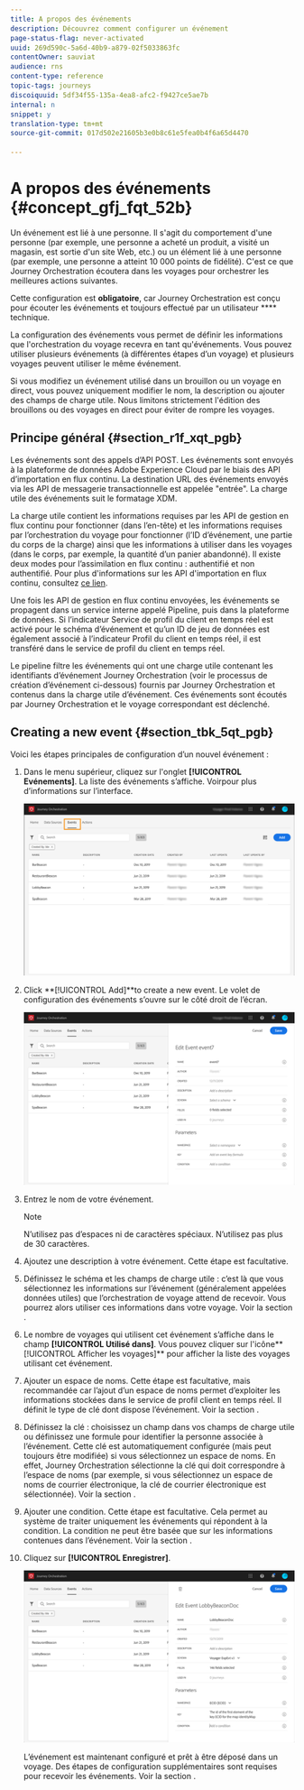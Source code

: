 ```yaml
---
title: A propos des événements
description: Découvrez comment configurer un événement
page-status-flag: never-activated
uuid: 269d590c-5a6d-40b9-a879-02f5033863fc
contentOwner: sauviat
audience: rns
content-type: reference
topic-tags: journeys
discoiquuid: 5df34f55-135a-4ea8-afc2-f9427ce5ae7b
internal: n
snippet: y
translation-type: tm+mt
source-git-commit: 017d502e21605b3e0b8c61e5fea0b4f6a65d4470

---
```



# A propos des événements {#concept_gfj_fqt_52b}

Un événement est lié à une personne. Il s&#39;agit du comportement d&#39;une personne (par exemple, une personne a acheté un produit, a visité un magasin, est sortie d&#39;un site Web, etc.) ou un élément lié à une personne (par exemple, une personne a atteint 10 000 points de fidélité). C&#39;est ce que Journey Orchestration écoutera dans les voyages pour orchestrer les meilleures actions suivantes.

Cette configuration est **obligatoire**, car Journey Orchestration est conçu pour écouter les événements et toujours effectué par un utilisateur **** technique.

La configuration des événements vous permet de définir les informations que l&#39;orchestration du voyage recevra en tant qu&#39;événements. Vous pouvez utiliser plusieurs événements (à différentes étapes d’un voyage) et plusieurs voyages peuvent utiliser le même événement.

Si vous modifiez un événement utilisé dans un brouillon ou un voyage en direct, vous pouvez uniquement modifier le nom, la description ou ajouter des champs de charge utile. Nous limitons strictement l&#39;édition des brouillons ou des voyages en direct pour éviter de rompre les voyages.

## Principe général {#section_r1f_xqt_pgb}

Les événements sont des appels d’API POST. Les événements sont envoyés à la plateforme de données Adobe Experience Cloud par le biais des API d’importation en flux continu. La destination URL des événements envoyés via les API de messagerie transactionnelle est appelée &quot;entrée&quot;. La charge utile des événements suit le formatage XDM.

La charge utile contient les informations requises par les API de gestion en flux continu pour fonctionner (dans l’en-tête) et les informations requises par l’orchestration du voyage pour fonctionner (l’ID d’événement, une partie du corps de la charge) ainsi que les informations à utiliser dans les voyages (dans le corps, par exemple, la quantité d’un panier abandonné). Il existe deux modes pour l’assimilation en flux continu : authentifié et non authentifié. Pour plus d&#39;informations sur les API d&#39;importation en flux continu, consultez [ce lien](https://www.adobe.io/apis/experienceplatform/home/data-ingestion/data-ingestion-services.html#!api-specification/markdown/narrative/technical_overview/streaming_ingest/getting_started_with_platform_streaming_ingestion.md).

Une fois les API de gestion en flux continu envoyées, les événements se propagent dans un service interne appelé Pipeline, puis dans la plateforme de données. Si l’indicateur Service de profil du client en temps réel est activé pour le schéma d’événement et qu’un ID de jeu de données est également associé à l’indicateur Profil du client en temps réel, il est transféré dans le service de profil du client en temps réel.

Le pipeline filtre les événements qui ont une charge utile contenant les identifiants d’événement Journey Orchestration (voir le processus de création d’événement ci-dessous) fournis par Journey Orchestration et contenus dans la charge utile d’événement. Ces événements sont écoutés par Journey Orchestration et le voyage correspondant est déclenché.

## Creating a new event {#section_tbk_5qt_pgb}

Voici les étapes principales de configuration d’un nouvel événement :

1. Dans le menu supérieur, cliquez sur l&#39;onglet **[!UICONTROL Evénements]**. La liste des événements s’affiche. Voir[](../about/user-interface.md)pour plus d’informations sur l’interface.

   ![](../assets/journey5.png)

1. Click **[!UICONTROL Add]**to create a new event. Le volet de configuration des événements s’ouvre sur le côté droit de l’écran.

   ![](../assets/journey6.png)

1. Entrez le nom de votre événement.

   >[!NOTE]
   >
   >N’utilisez pas d’espaces ni de caractères spéciaux. N’utilisez pas plus de 30 caractères.

1. Ajoutez une description à votre événement. Cette étape est facultative.
1. Définissez le schéma et les champs de charge utile : c’est là que vous sélectionnez les informations sur l’événement (généralement appelées données utiles) que l’orchestration de voyage attend de recevoir. Vous pourrez alors utiliser ces informations dans votre voyage. Voir la section [](../event/defining-the-payload-fields.md).
1. Le nombre de voyages qui utilisent cet événement s’affiche dans le champ **[!UICONTROL Utilisé dans]**. Vous pouvez cliquer sur l&#39;icône**[!UICONTROL  Afficher les voyages]** pour afficher la liste des voyages utilisant cet événement.
1. Ajouter un espace de noms. Cette étape est facultative, mais recommandée car l’ajout d’un espace de noms permet d’exploiter les informations stockées dans le service de profil client en temps réel. Il définit le type de clé dont dispose l’événement. Voir la section [](../event/selecting-the-namespace.md).
1. Définissez la clé : choisissez un champ dans vos champs de charge utile ou définissez une formule pour identifier la personne associée à l’événement. Cette clé est automatiquement configurée (mais peut toujours être modifiée) si vous sélectionnez un espace de noms. En effet, Journey Orchestration sélectionne la clé qui doit correspondre à l’espace de noms (par exemple, si vous sélectionnez un espace de noms de courrier électronique, la clé de courrier électronique est sélectionnée). Voir la section [](../event/defining-the-event-key.md).
1. Ajouter une condition. Cette étape est facultative. Cela permet au système de traiter uniquement les événements qui répondent à la condition. La condition ne peut être basée que sur les informations contenues dans l’événement. Voir la section [](../event/adding-a-condition.md).
1. Cliquez sur **[!UICONTROL Enregistrer]**.

   ![](../assets/journey7.png)

   L’événement est maintenant configuré et prêt à être déposé dans un voyage. Des étapes de configuration supplémentaires sont requises pour recevoir les événements. Voir la section [](../event/additional-steps-to-send-events-to-journey-orchestration.md).
